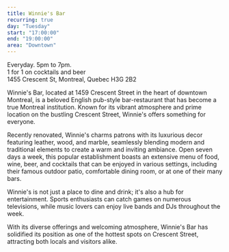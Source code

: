 ```yaml
---
title: Winnie's Bar
recurring: true
day: "Tuesday"
start: "17:00:00"
end: "19:00:00"
area: "Downtown"
---
```


Everyday. 5pm to 7pm.<br>1 for 1 on cocktails and beer<br>1455 Crescent St, Montreal, Quebec H3G 2B2

<!-- more -->

Winnie's Bar, located at 1459 Crescent Street in the heart of downtown Montreal, is a beloved English pub-style bar-restaurant that has become a true Montreal institution. Known for its vibrant atmosphere and prime location on the bustling Crescent Street, Winnie's offers something for everyone.

Recently renovated, Winnie's charms patrons with its luxurious decor featuring leather, wood, and marble, seamlessly blending modern and traditional elements to create a warm and inviting ambiance. Open seven days a week, this popular establishment boasts an extensive menu of food, wine, beer, and cocktails that can be enjoyed in various settings, including their famous outdoor patio, comfortable dining room, or at one of their many bars.

Winnie's is not just a place to dine and drink; it's also a hub for entertainment. Sports enthusiasts can catch games on numerous televisions, while music lovers can enjoy live bands and DJs throughout the week.

With its diverse offerings and welcoming atmosphere, Winnie's Bar has solidified its position as one of the hottest spots on Crescent Street, attracting both locals and visitors alike.
